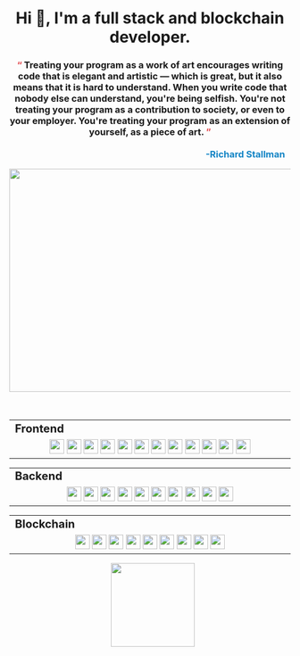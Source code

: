 <h1 align="center">Hi 👋, I'm a full stack and blockchain developer.</h1>

<div align="center">
    <h3>
        <span style="color: #E3484D;">“ </span>Treating your program as a work of art encourages writing code that is elegant and artistic — which is great, but it also means that it is hard to understand. When you write code that nobody else can understand, you're being selfish. You're not treating your program as a contribution to society, or even to your employer. You're treating your program as an extension of yourself, as a piece of art.<span style="color: #E3484D;"> ”</span><br /><br />
        <span style="color: #1284C5; display: flex; justify-content: end; padding-right: 10px;">-Richard Stallman</span>
    </h3>
</div>
<div align="center" style="witdh:100%"> 
    <img src="https://www.techieapps.com/wp-content/uploads/2018/12/hire-full-stack-developers-1.gif" height="400" width="800"  align="center" />
    </br>
    </br>
    </br>
    <table>
    <tr>
      <td valign="center" width="100px" style="font-size: 20px;"><b>Frontend<b></td>
    </tr>
    <tr>
      <td valign="center" align="center" width="900px">
        <img src="https://img.shields.io/badge/HTML-g" height="26px" /> 
        <img src="https://img.shields.io/badge/CSS-g" height="26px" />
        <img src="https://img.shields.io/badge/JavaScript-g" height="26px" /> 
        <img src="https://img.shields.io/badge/React-g" height="26px" /> 
        <img src="https://img.shields.io/badge/Next-g" height="26px" /> 
        <img src="https://img.shields.io/badge/Vue-g" height="26px" /> 
        <img src="https://img.shields.io/badge/Nuxt-g" height="26px" /> 
        <img src="https://img.shields.io/badge/Angular-g" height="26px"/> 
        <img src="https://img.shields.io/badge/Svelte-g" height="26px" /> 
        <img src="https://img.shields.io/badge/TypeScript-g" height="26px" />
        <img src="https://img.shields.io/badge/Bootstrap-g" height="26px" /> 
        <img src="https://img.shields.io/badge/Tailwind-g" height="26px" /> 
      </td>      
    </tr>
  </table>
  <div align="center" style="witdh:100%"> 
  <table>
    <tr>
      <td valign="center" width="100px" style="font-size: 20px;"><b>Backend<b></td>
    </tr>
    <tr>
      <td valign="center" align="center" width="900px">
        <img src="https://img.shields.io/badge/Node.js-blue" height="26px" /> 
        <img src="https://img.shields.io/badge/Express-blue" height="26px" /> 
        <img src="https://img.shields.io/badge/PHP-blue" height="26px" /> 
        <img src="https://img.shields.io/badge/Laravel-blue" height="26px" /> 
        <img src="https://img.shields.io/badge/Ruby-blue" height="26px" /> 
        <img src="https://img.shields.io/badge/Ruby on Rails-blue" height="26px" /> 
        <img src="https://img.shields.io/badge/Django-blue" height="26px" /> 
        <img src="https://img.shields.io/badge/Python-blue" height="26px" /> 
        <img src="https://img.shields.io/badge/ASP.NET-blue" height="26px" /> 
        <img src="https://img.shields.io/badge/Go-blue" height="26px" /> 
      </td>
    </tr>
  </table>
  
 <table>
    <tr>
      <td valign="center" width="100px" style="font-size: 20px;"><b>Blockchain<b></td>
    </tr>
    <tr>
      <td valign="center" align="center" width="900px">
        <img src="https://img.shields.io/badge/Solidity-violet" height="26px" /> 
        <img src="https://img.shields.io/badge/Rust-violet" height="26px" /> 
        <img src="https://img.shields.io/badge/Web3.js-violet" height="26px" /> 
        <img src="https://img.shields.io/badge/Golang-violet" height="26px" /> 
        <img src="https://img.shields.io/badge/Polkadot-violet" height="26px" /> 
        <img src="https://img.shields.io/badge/Solana-violet" height="26px" /> 
        <img src="https://img.shields.io/badge/Smart Contract-violet" height="26px" /> 
        <img src="https://img.shields.io/badge/Bitcoin-violet" height="26px" />
        <img src="https://img.shields.io/badge/Substrate-violet" height="26px" />
      </td>
    </tr>
  </table>
</div>
<p align="center">
    <img height = "150px" style="margin-left: 10px;" src = "https://github-readme-stats.vercel.app/api/top-langs/?username=monolab825&theme=blueberry&hide_border=true&include_all_commits=true&count_private=true&layout=compact">
</p>
